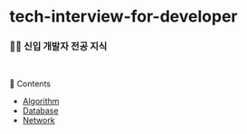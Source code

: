 # tech-interview-for-developer

### 👶🏻 신입 개발자 전공 지식
</br>

📖 Contents

- [Algorithm](Algorithm)
- [Database](Database)
- [Network](Network)

